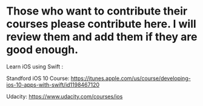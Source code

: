 # Those who want to contribute their courses please contribute here. I will review them and add them if they are good enough.
Learn iOS using Swift :

Standford iOS 10 Course:
https://itunes.apple.com/us/course/developing-ios-10-apps-with-swift/id1198467120

Udacity:
https://www.udacity.com/courses/ios
